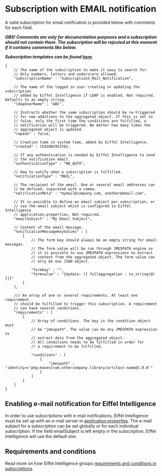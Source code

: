 # Subscription with EMAIL notification

A valid subscription for email notification is provided below with comments for
each field.

_**OBS! Comments are only for documentation purposes and a subscription should
not contain them. The subscription will be rejected at this moment if it
contains comments like below.**_

_**Subscription templates can be found [here](https://github.com/eiffel-community/eiffel-intelligence/tree/master/src/main/resources/templates).**_

    {
        // The name of the subscription to make it easy to search for.
        // Only numbers, letters and underscore allowed.
        "subscriptionName" : "Subscription3_Mail_Notification",

        // The name of the logged in user creating or updating the subscription
        // added by Eiffel Intelligence if LDAP is enabled. Not required. Defaults to an empty string.
        "ldapUserName" : "ABC",

        // Instructs whether the same subscription should be re-triggered
        // for new additions to the aggregated object. If this is set to
        // false, only the first time the conditions are fulfilled, a
        // notification will be triggered. No matter how many times the
        // aggregated object is updated.
        "repeat" : false,

        // Creation time in system time, added by Eiffel Intelligence.
        "created" : 1542802953782,

        // If any authentication is needed by Eiffel Intelligence to send 
        // the notification email.
        "authenticationType" : "NO_AUTH",

        // How to notify when a subscription is fulfilled.
        "notificationType" : "MAIL",
        
        // The recipient of the email. One or several email addresses can 
        // be defined, separated with a comma.
        "notificationMeta" : "mymail@company.com, another@email.com",
        
        // It is possible to define an email subject per subscription, or
        // use the email subject which is configured in Eiffel Intelligence 
        // application.properties. Not required.
        "emailSubject" : "My Email Subject",

        // Content of the email message.
        "notificationMessageKeyValues" : [
            {
                // The form key should always be an empty string for email messages.
                // The form value will be run through JMESPATH engine so
                // it is possible to use JMESPATH expressions to extract
                // content from the aggregated object. The form value can
                // only be one JSON object.

                "formkey" : "",
                "formvalue" : "{mydata: [{ fullaggregation : to_string(@) }]}"
            }
        ],

        /// An array of one or several requirements. At least one requirement 
        // should be fulfilled to trigger this subscription. A requirement 
        // can have several conditions.
        "requirements" : [
            {
                // Array of conditions. The key in the condition object must 
                // be "jmespath". The value can be any JMESPATH expression to 
                // extract data from the aggregated object. 
                // All conditions needs to be fulfilled in order for
                // a requirement to be fulfilled.

                "conditions" : [
                    {
                        "jmespath" : "identity=='pkg:maven/com.othercompany.library/artifact-name@1.0.0'"
                    }
                ]
            }
        ]
    }

## Enabling e-mail notification for Eiffel Intelligence

In order to use subscriptions with e-mail notifications, Eiffel Intelligence
must be set up with an e-mail server in [application.properties](https://github.com/eiffel-community/eiffel-intelligence/blob/master/src/main/resources/application.properties).
The e-mail subject for a subscription can be set globally or for each individual
subscription. If the field emailSubject is left empty in the subscription, Eiffel
Intelligence will use the default one.

## Requirements and conditions

Read more on how Eiffel Intelligence groups [requirements and conditions in subscriptions](https://github.com/eiffel-community/eiffel-intelligence/blob/master/wiki/markdown/subscriptions.md#writing-requirements-and-conditions).



